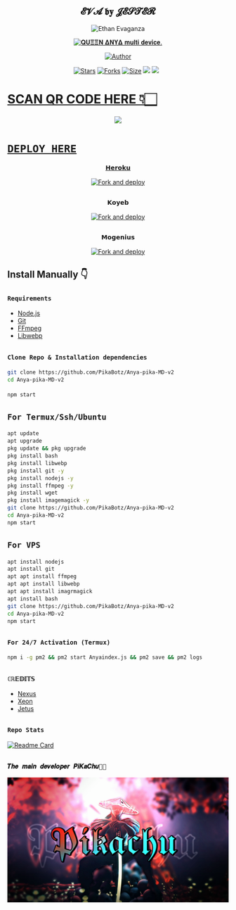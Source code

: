 <div align="center">
   
## 𝓔𝓥𝓐 𝖇𝐲 𝓙𝓔𝓢𝓣𝓔𝓡
<p align="center">
<img src="https://images2.alphacoders.com/122/1223350.jpg" alt="Ethan Evaganza" height= "auto" width="auto"/>


</p>
<p align="center">
<a href="#"><img title="𝐐𝐔𝚵𝚵𝚴 𝚫𝚴𝐘𝚫 𝐦𝐮𝐥𝐭𝐢 𝐝𝐞𝐯𝐢𝐜𝐞." src="https://img.shields.io/badge/𝐐𝐔𝚵𝚵𝚴 𝚫𝚴𝐘𝚫 𝐦𝐮𝐥𝐭𝐢 𝐝𝐞𝐯𝐢𝐜𝐞.-red?colorA=%23ff0000&colorB=%23ff0000&style=for-the-badge"></a>
</p>
<p align="center">
<a href="https://github.com/PikaBotz"><img title="Author" src="https://img.shields.io/badge/Author-PikaBotz-red.svg?style=for-the-badge&logo=github"></a>
<p align="center">
<a href="https://github.com/PikaBotz/Anya-pika-MD-v2/stargazers/"><img title="Stars" src="https://img.shields.io/github/stars/PikaBotz/Anya-pika-MD-v2?color=blue&style=flat-square"></a>
<a href="https://github.com/PikaBotz/Anya-pika-MD-v2/network/members"><img title="Forks" src="https://img.shields.io/github/forks/PikaBotz/Anya-pika-MD-v2?color=red&style=flat-square"></a>
<a href="https://github.com/PikaBotz/Anya-pika-MD-v2/"><img title="Size" src="https://img.shields.io/github/repo-size/PikaBotz/Anya-pika-MD-v2?style=flat-square&color=green"></a>
<a href="https://hits.seeyoufarm.com"><img src="https://hits.seeyoufarm.com/api/count/incr/badge.svg?url=https%3A%2F%2Fgithub.com%2FPikaBotz%2Anya-pika-MD-v2&count_bg=%2379C83D&title_bg=%23555555&icon=probot.svg&icon_color=%2300FF6D&title=hits&edge_flat=false"/></a>
<a href="https://github.com/PikaBotz/Anya-pika-MD-v2/graphs/commit-activity"><img height="20" src="https://img.shields.io/badge/Maintained%3F-yes-green.svg"></a>&nbsp;&nbsp;
</P>
</div>

##  
# [SCAN QR CODE HERE 👇🏻](https://anyaqr.jetus-hack.repl.co/)

<p align="center">
<a href="https://anyaqr.jetus-hack.repl.co/"><img src="./AnyaPikaMedia/HomeScreen/AnyaQRscan.png" align="center" width="90" />
</div>
<p align="center">
</p>

##

# `DEPLOY HERE`


<p align="center">
𝗛𝗲𝗿𝗼𝗸𝘂

<p align="center">
<a href="https://heroku.com/deploy?template=https://github.com/PikaBotz/Anya-pika-MD-v2/"><img align="center" src="https://www.herokucdn.com/deploy/button.svg" alt="Fork and deploy" /></a>
</P>

##
<p align="center">
𝗞𝗼𝘆𝗲𝗯

<p align="center">
<a href="https://app.koyeb.com/deploy?type=git&repository=https://github.com/PikaBotz/Anya-pika-MD-v2&branch=main&name=anya"><img align="center" src="https://www.koyeb.com/static/images/deploy/button.svg" alt="Fork and deploy" /></a>
</P>

##
<p align="center">
𝗠𝗼𝗴𝗲𝗻𝗶𝘂𝘀

<p align="center">
<a href="https://studio.mogenius.com/studio/cloud-space/cloud-space-overview"><img align="center" src="https://studio.mogenius.com/assets/logos/logo-mogenius-logo-quer.svg" alt="Fork and deploy" /></a>
</P>
  
##
## Install Manually 👇
### `Requirements`
* [Node.js](https://nodejs.org/en/)
* [Git](https://git-scm.com/downloads)
* [FFmpeg](https://github.com/BtbN/FFmpeg-Builds/releases/download/autobuild-2020-12-08-13-03/ffmpeg-n4.3.1-26-gca55240b8c-win64-gpl-4.3.zip)
* [Libwebp](https://developers.google.com/speed/webp/download)

##
### `Clone Repo & Installation dependencies`
```bash
git clone https://github.com/PikaBotz/Anya-pika-MD-v2
cd Anya-pika-MD-v2

npm start
```
## `For Termux/Ssh/Ubuntu`
```bash
apt update
apt upgrade
pkg update && pkg upgrade
pkg install bash
pkg install libwebp
pkg install git -y
pkg install nodejs -y 
pkg install ffmpeg -y 
pkg install wget
pkg install imagemagick -y
git clone https://github.com/PikaBotz/Anya-pika-MD-v2
cd Anya-pika-MD-v2
npm start
```
## `For VPS`
```bash
apt install nodejs 
apt install git 
apt apt install ffmpeg 
apt apt install libwebp 
apt apt install imagrmagick
apt install bash
git clone https://github.com/PikaBotz/Anya-pika-MD-v2
cd Anya-pika-MD-v2
npm start
```
##
### `For 24/7 Activation (Termux)`
```bash
npm i -g pm2 && pm2 start Anyaindex.js && pm2 save && pm2 logs
```
##
### `ℂℝ𝔼𝔻𝕀𝕋𝕊`
* [Nexus](https://github.com/Nexusat12)
* [Xeon](https://github.com/DGxeon)
* [Jetus](https://github.com/jetus-hack)

##
### `Repo Stats`
[![Readme Card](https://github-readme-stats.vercel.app/api/pin/?username=PikaBotz&repo=Anya-pika-MD-v2&theme=vision-friendly-dark)](https://github.com/PikaBotz/Anya-pika-MD-v2)

##
### `𝑻𝒉𝒆 𝒎𝒂𝒊𝒏 𝒅𝒆𝒗𝒆𝒍𝒐𝒑𝒆𝒓 𝑷𝒊𝑲𝒂𝑪𝒉𝒖🥵🔥`
<p align="center">

<img src="https://github.com/PikaBotz/My_Personal_Space/blob/main/Images/Developer_pics/Developerpic.jpg">   

##
<br>
<div>
<br>

